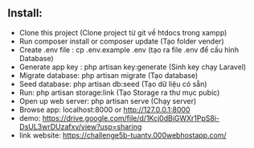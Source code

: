 
## Install:
- Clone this project (Clone project từ git về htdocs trong xampp)
- Run composer install or composer update (Tạo folder vender)
- Create .env file : cp .env.example .env (tạo ra file .env để cấu hình Database)
- Generate app key : php artisan key:generate (Sinh key chạy Laravel)
- Migrate database: php artisan migrate (Tạo database)
- Seed database: php artisan db:seed (Tạo dữ liệu có sẵn)
- Run: php artisan storage:link (Tạo Storage ra thư mục pubic)
- Open up web server: php artisan serve (Chạy server)
- Browse app: localhost:8000 or http://127.0.0.1:8000
- demo: https://drive.google.com/file/d/1Kcj0dBiGWXr1PpS8i-DsUL3wrDUzafxv/view?usp=sharing
- link website: https://challenge5b-tuantv.000webhostapp.com/
